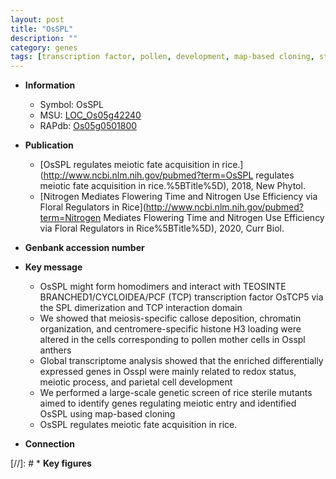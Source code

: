 ```yaml
---
layout: post
title: "OsSPL"
description: ""
category: genes
tags: [transcription factor, pollen, development, map-based cloning, sterile, meiotic]
---
```


* **Information**  
    + Symbol: OsSPL  
    + MSU: [LOC_Os05g42240](http://rice.uga.edu/cgi-bin/ORF_infopage.cgi?orf=LOC_Os05g42240)  
    + RAPdb: [Os05g0501800](https://rapdb.dna.affrc.go.jp/locus/?name=Os05g0501800)  

* **Publication**  
    + [OsSPL regulates meiotic fate acquisition in rice.](http://www.ncbi.nlm.nih.gov/pubmed?term=OsSPL regulates meiotic fate acquisition in rice.%5BTitle%5D), 2018, New Phytol.
    + [Nitrogen Mediates Flowering Time and Nitrogen Use Efficiency via Floral Regulators in Rice](http://www.ncbi.nlm.nih.gov/pubmed?term=Nitrogen Mediates Flowering Time and Nitrogen Use Efficiency via Floral Regulators in Rice%5BTitle%5D), 2020, Curr Biol.

* **Genbank accession number**  

* **Key message**  
    + OsSPL might form homodimers and interact with TEOSINTE BRANCHED1/CYCLOIDEA/PCF (TCP) transcription factor OsTCP5 via the SPL dimerization and TCP interaction domain
    + We showed that meiosis-specific callose deposition, chromatin organization, and centromere-specific histone H3 loading were altered in the cells corresponding to pollen mother cells in Osspl anthers
    + Global transcriptome analysis showed that the enriched differentially expressed genes in Osspl were mainly related to redox status, meiotic process, and parietal cell development
    + We performed a large-scale genetic screen of rice sterile mutants aimed to identify genes regulating meiotic entry and identified OsSPL using map-based cloning
    + OsSPL regulates meiotic fate acquisition in rice.

* **Connection**  

[//]: # * **Key figures**  


